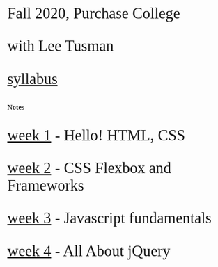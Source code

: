 <style>
@import url('https://fonts.googleapis.com/css2?family=Mali:wght@500&display=swap');
body {
    font-family: 'Mali', cursive;
}
p {
 font-size: 2.2rem;
}
</style>


Fall 2020, Purchase College

with Lee Tusman

[syllabus](syllabus/)

### Notes

[week 1](week1/) - Hello! HTML, CSS

[week 2](week2/) - CSS Flexbox and Frameworks

[week 3](week3/) - Javascript fundamentals

[week 4](week4/) - All About jQuery 


